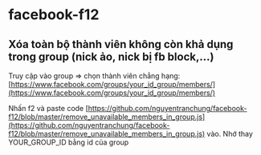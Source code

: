 # facebook-f12

## Xóa toàn bộ thành viên không còn khả dụng trong group (nick ảo, nick bị fb block,...)

Truy cập vào group => chọn thành viên chẳng hạng:
[https://www.facebook.com/groups/your_id_group/members/](https://www.facebook.com/groups/your_id_group/members/)

Nhấn f2 và paste code [https://github.com/nguyentranchung/facebook-f12/blob/master/remove_unavailable_members_in_group.js](https://github.com/nguyentranchung/facebook-f12/blob/master/remove_unavailable_members_in_group.js) vào. Nhớ thay YOUR_GROUP_ID bằng id của group